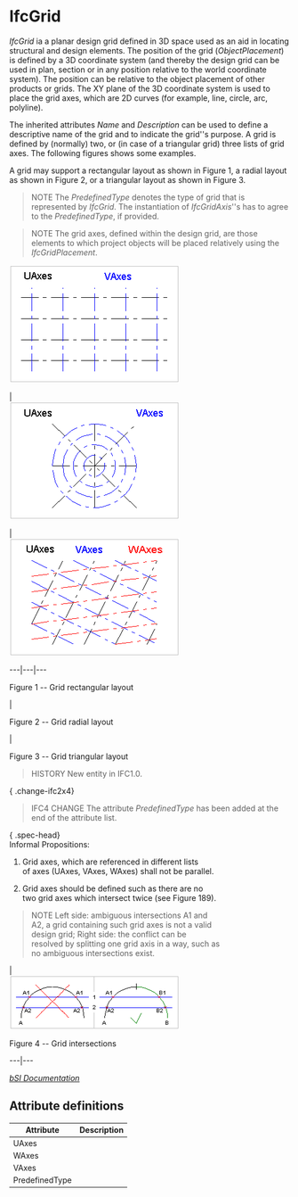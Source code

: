 IfcGrid
=======
_IfcGrid_ ia a planar design grid defined in 3D space used as an aid in
locating structural and design elements. The position of the grid
(_ObjectPlacement_) is defined by a 3D coordinate system (and thereby the
design grid can be used in plan, section or in any position relative to the
world coordinate system). The position can be relative to the object placement
of other products or grids. The XY plane of the 3D coordinate system is used
to place the grid axes, which are 2D curves (for example, line, circle, arc,
polyline).  
  
The inherited attributes _Name_ and _Description_ can be used to define a
descriptive name of the grid and to indicate the grid''s purpose. A grid is
defined by (normally) two, or (in case of a triangular grid) three lists of
grid axes. The following figures shows some examples.  
  
A grid may support a rectangular layout as shown in Figure 1, a radial layout
as shown in Figure 2, or a triangular layout as shown in Figure 3.  
  
> NOTE  The _PredefinedType_ denotes the type of grid that is represented by
> _IfcGrid_. The instantiation of _IfcGridAxis_''s has to agree to the
> _PredefinedType_, if provided.  
  
> NOTE  The grid axes, defined within the design grid, are those elements to
> which project objects will be placed relatively using the
> _IfcGridPlacement_.  
  
  
  
  
  
![1](../figures/ifcdesigngrid-type1.gif)  
  
|  
![2](../figures/ifcdesigngrid-type2.gif)  
  
|  
![3](../figures/ifcdesigngrid-type3.gif)  
  
  
---|---|---  
  
  
  

Figure 1 -- Grid rectangular layout

  
  
|  

Figure 2 -- Grid radial layout

  
  
|  

Figure 3 -- Grid triangular layout

  
  
  
  
  
  
  
> HISTORY  New entity in IFC1.0.  
  
{ .change-ifc2x4}  
> IFC4 CHANGE  The attribute _PredefinedType_ has been added at the end of the
> attribute list.  
  
  
  
{ .spec-head}  
Informal Propositions:  
  
  
  
  

  

  1. Grid axes, which are referenced in different lists  
of axes (UAxes, VAxes, WAxes) shall not be parallel.  

  

  2. Grid axes should be defined such as there are no  
two grid axes which intersect twice (see Figure 189).  

  

  

>  
>  NOTE  Left side: ambiguous intersections A1 and  
>  A2, a grid containing such grid axes is not a valid  
>  design grid;  Right side: the conflict can be  
>  resolved by splitting one grid axis in a way, such as  
>  no ambiguous intersections exist.  
>

  
  
|  
![IP2](../figures/ifcdesigngrid-ip2.gif)  

Figure 4 -- Grid intersections

  
  
  
---|---  
  
  
[_bSI
Documentation_](https://standards.buildingsmart.org/IFC/DEV/IFC4_2/FINAL/HTML/schema/ifcproductextension/lexical/ifcgrid.htm)


Attribute definitions
---------------------
| Attribute      | Description   |
|----------------|---------------|
| UAxes          |               |
| WAxes          |               |
| VAxes          |               |
| PredefinedType |               |


